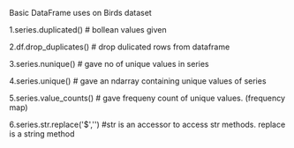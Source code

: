 Basic DataFrame uses on Birds dataset

1.series.duplicated() # bollean values given

2.df.drop_duplicates() # drop dulicated rows from dataframe

3.series.nunique() # gave no of unique values in series

4.series.unique() # gave an ndarray containing unique values of series

5.series.value_counts() # gave frequeny count of unique values. (frequency map)

6.series.str.replace('$','') #str is an accessor to access str methods. replace is a string method
